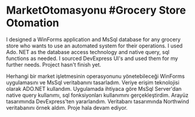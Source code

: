 # MarketOtomasyonu #Grocery Store Otomation

I designed a WinForms application and MsSql database for any grocery store who wants to use an automated system for their operations. I used Ado. NET as the database access technology and native query, sql functions as needed. I sourced DevExpress UI's and used them for my further needs. Project hasn't finish yet. 

Herhangi bir market işletmesinin operasyonunu yönetebileceği WinForms uygulamasını ve MsSql veritabanını tasarladım. Veriye erişim teknolojisi olarak ADO.NET kullandım. Uygulamada ihtiyaca göre MsSql Server'dan native query kullanımı, sql fonksiyonları kullanımını gerçekleştirdim. Arayüz tasarımında DevExpress'ten yararlandım. Veritabanı tasarımında Northwind veritabanını örnek aldım. Proje hala devam ediyor.
 
  

